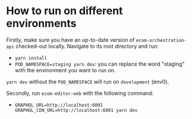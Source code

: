 # How to run on different environments

Firstly, make sure you have an up-to-date version of `ecom-orchestration-api` checked-out locally. Navigate to its root directory and run:
* `yarn install`
* `POD_NAMESPACE=staging yarn dev`: you can replace the word "staging" with the environment you want to run on.

`yarn dev` without the `POD_NAMESPACE` will run on `development` (env0).

Secondly, run `ecom-editor-web` with the following command:

* `GRAPHQL_URL=http://localhost:6001 GRAPHQL_CDN_URL=http://localhost:6001 yarn dev`
